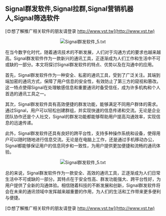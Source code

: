 ## **Signal群发软件,Signal拉群,Signal营销机器人,Signal筛选软件**

[😍想了解推广相关软件的朋友请登录 http://www.vst.tw](http://www.vst.tw)

 <center><img src="https://vst.tw/MP4/tuiguang/png/8.png" alt="Signal群发软件_5.txt"></center>

在当今数字化时代，随着通讯技术的不断发展，人们对于沟通方式的要求也越来越高。Signal群发软件作为一款新兴的通讯工具，正逐渐成为人们工作和生活中不可或缺的一部分。本文将探讨Signal群发软件的特点、优势以及在沟通中的应用。

首先，Signal群发软件作为一种安全、私密的通讯工具，受到了广泛关注。其端到端加密的通讯方式，保障了用户信息的安全性，有效防止了第三方的窥视和篡改。这一特点使得Signal在处理敏感信息和重要通讯时备受信任，成为许多机构和个人首选的通讯工具之一。

其次，Signal群发软件具有高效便捷的群发功能，能够满足不同用户群体的需求。通过Signal，用户可以轻松创建群组，并实现快速的信息传递和交流。无论是企业团队协作还是个人社交，Signal的群发功能都能够帮助用户提高沟通效率，实现信息的迅速传递。

此外，Signal群发软件还具有良好的跨平台性，支持多种操作系统和设备，使得用户可以随时随地进行信息交流。无论是在电脑上工作，还是通过手机移动办公，Signal都能够保证用户的信息同步和一致性，为用户提供更加便捷和流畅的通讯体验。

 <center><img src="https://vst.tw/MP4/tuiguang/png/2.png" alt="Signal群发软件_5.txt"></center>

总的来说，Signal群发软件作为一款安全、高效的通讯工具，正逐渐成为人们日常生活中不可或缺的一部分。其特点在于安全性高、群发功能强大、跨平台性好，为用户提供了全新的沟通体验。相信随着科技的不断发展和创新，Signal群发软件将会在未来的通讯领域中发挥越来越重要的作用，为人们的生活和工作带来更多便利与便捷。

[😍想了解推广相关软件的朋友请登录 http://www.vst.tw](http://www.vst.tw)



